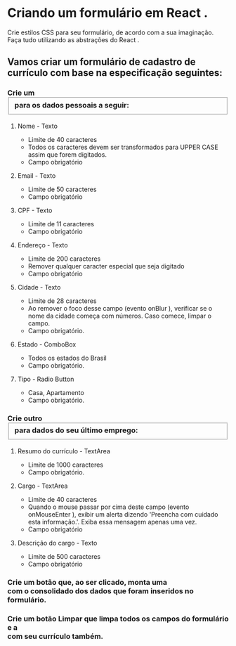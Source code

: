 # Criando um formulário em React .

Crie estilos CSS para seu formulário, de acordo com a sua imaginação.
Faça tudo utilizando as abstrações do React .

## Vamos criar um formulário de cadastro de currículo com base na especificação seguintes:

### Crie um <fieldset> para os dados pessoais a seguir:
1. Nome - Texto
    * Limite de 40 caracteres
    * Todos os caracteres devem ser transformados para UPPER CASE assim que forem digitados.
    * Campo obrigatório

1. Email - Texto
    * Limite de 50 caracteres
    * Campo obrigatório

1. CPF - Texto
    * Limite de 11 caracteres
    * Campo obrigatório

1. Endereço - Texto
    * Limite de 200 caracteres
    * Remover qualquer caracter especial que seja digitado
    * Campo obrigatório

1. Cidade - Texto
    * Limite de 28 caracteres
    * Ao remover o foco desse campo (evento onBlur ), verificar se o nome da cidade começa com números. Caso comece, limpar o campo.
    * Campo obrigatório.

1. Estado - ComboBox
    * Todos os estados do Brasil
    * Campo obrigatório.

1. Tipo - Radio Button
    * Casa, Apartamento
    * Campo obrigatório.

### Crie outro <fieldset> para dados do seu último emprego:

1. Resumo do currículo - TextArea
    * Limite de 1000 caracteres
    * Campo obrigatório.

1. Cargo - TextArea
    * Limite de 40 caracteres
    * Quando o mouse passar por cima deste campo (evento onMouseEnter ), exibir um alerta dizendo 'Preencha com cuidado esta informação.'. Exiba essa mensagem apenas uma vez.
    * Campo obrigatório

1. Descrição do cargo - Texto
    * Limite de 500 caracteres
    * Campo obrigatório

### Crie um botão que, ao ser clicado, monta uma <div> com o consolidado dos dados que foram inseridos no formulário.

### Crie um botão Limpar que limpa todos os campos do formulário e a <div> com seu currículo também.
